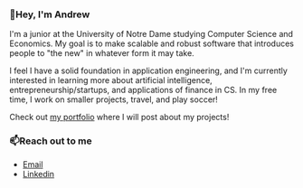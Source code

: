 ### 👋Hey, I'm Andrew 

I'm a junior at the University of Notre Dame studying Computer Science and Economics. My goal is to make scalable and robust software that introduces people to "the new" in whatever form it may take.

I feel I have a solid foundation in application engineering, and I'm currently interested in learning more about artificial intelligence, entrepreneurship/startups, and applications of finance in CS. In my free time, I work on smaller projects, travel, and play soccer!

Check out [my portfolio](https://www.andrewvittiglio.com) where I will post about my projects! 


### 📫Reach out to me
  - [Email](andrewv433@gmail.com)
  - [Linkedin](https://linkedin.com/in/andr3wV)
